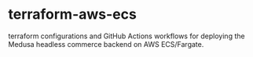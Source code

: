 # terraform-aws-ecs
terraform configurations and GitHub Actions workflows for deploying the Medusa headless commerce backend on AWS ECS/Fargate.
